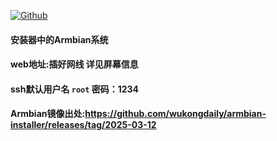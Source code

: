 [![Github](https://img.shields.io/badge/Release文件可在国内加速站下载-FC7C0D?logo=github&logoColor=fff&labelColor=000&style=for-the-badge)](https://wkdaily.cpolar.top/archives/1) 

#### 安装器中的Armbian系统
#### web地址:插好网线 详见屏幕信息
#### ssh默认用户名 `root` 密码：1234
#### Armbian镜像出处:https://github.com/wukongdaily/armbian-installer/releases/tag/2025-03-12